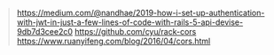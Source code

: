 > https://medium.com/@nandhae/2019-how-i-set-up-authentication-with-jwt-in-just-a-few-lines-of-code-with-rails-5-api-devise-9db7d3cee2c0
> https://github.com/cyu/rack-cors
> https://www.ruanyifeng.com/blog/2016/04/cors.html
